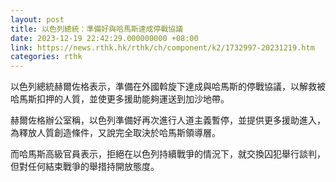 ```yaml
---
layout: post
title: 以色列總統：準備好與哈馬斯達成停戰協議
date: 2023-12-19 22:42:29.000000000 +08:00
link: https://news.rthk.hk/rthk/ch/component/k2/1732997-20231219.htm
categories: rthk
---
```


以色列總統赫爾佐格表示，準備在外國斡旋下達成與哈馬斯的停戰協議，以解救被哈馬斯扣押的人質，並使更多援助能夠運送到加沙地帶。

赫爾佐格辦公室稱，以色列準備好再次進行人道主義暫停，並提供更多援助進入，為釋放人質創造條件，又說完全取決於哈馬斯領導層。

而哈馬斯高級官員表示，拒絕在以色列持續戰爭的情況下，就交換囚犯舉行談判，但對任何結束戰爭的舉措持開放態度。
